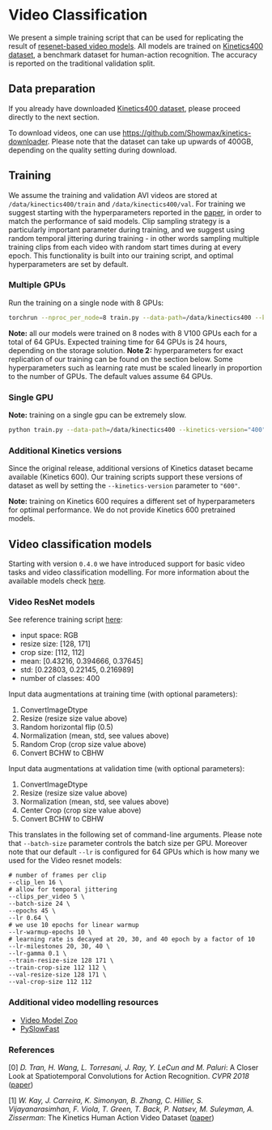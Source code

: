 # Video Classification

We present a simple training script that can be used for replicating the result of [resenet-based video models](https://research.fb.com/wp-content/uploads/2018/04/a-closer-look-at-spatiotemporal-convolutions-for-action-recognition.pdf). All models are trained on [Kinetics400 dataset](https://deepmind.com/research/open-source/kinetics), a benchmark dataset for human-action recognition. The accuracy is reported on the traditional validation split.

## Data preparation

If you already have downloaded [Kinetics400 dataset](https://deepmind.com/research/open-source/kinetics), 
please proceed directly to the next section.

To download videos, one can use https://github.com/Showmax/kinetics-downloader. Please note that the dataset can take up upwards of 400GB, depending on the quality setting during download.

## Training

We assume the training and validation AVI videos are stored at `/data/kinectics400/train` and 
`/data/kinectics400/val`. For training we suggest starting with the hyperparameters reported in the [paper](https://research.fb.com/wp-content/uploads/2018/04/a-closer-look-at-spatiotemporal-convolutions-for-action-recognition.pdf), in order to match the performance of said models. Clip sampling strategy is a particularly important parameter during training, and we suggest using random temporal jittering during training - in other words sampling multiple training clips from each video with random start times during at every epoch. This functionality is built into our training script, and optimal hyperparameters are set by default.  

### Multiple GPUs

Run the training on a single node with 8 GPUs:
```bash
torchrun --nproc_per_node=8 train.py --data-path=/data/kinectics400 --kinetics-version="400" --lr 0.08 --cache-dataset --sync-bn --amp 
```

**Note:** all our models were trained on 8 nodes with 8 V100 GPUs each for a total of 64 GPUs. Expected training time for 64 GPUs is 24 hours, depending on the storage solution.
**Note 2:** hyperparameters for exact replication of our training can be found on the section below. Some hyperparameters such as learning rate must be scaled linearly in proportion to the number of GPUs. The default values assume 64 GPUs.

### Single GPU 

**Note:** training on a single gpu can be extremely slow. 


```bash
python train.py --data-path=/data/kinectics400 --kinetics-version="400" --batch-size=8 --cache-dataset
```


### Additional Kinetics versions

Since the original release, additional versions of Kinetics dataset became available (Kinetics 600).
Our training scripts support these versions of dataset as well by setting the `--kinetics-version` parameter to `"600"`.

**Note:** training on Kinetics 600 requires a different set of hyperparameters for optimal performance. We do not provide Kinetics 600 pretrained models.


## Video classification models

Starting with version `0.4.0` we have introduced support for basic video tasks and video classification modelling.
For more information about the available models check [here](https://pytorch.org/docs/stable/torchvision/models.html#video-classification). 

### Video ResNet models

See reference training script [here](https://github.com/pytorch/vision/blob/main/references/video_classification/train.py):

- input space: RGB
- resize size: [128, 171]
- crop size: [112, 112]
- mean: [0.43216, 0.394666, 0.37645]
- std: [0.22803, 0.22145, 0.216989]
- number of classes: 400

Input data augmentations at training time (with optional parameters):

1. ConvertImageDtype
2. Resize (resize size value above)
3. Random horizontal flip (0.5)
4. Normalization (mean, std, see values above)
5. Random Crop (crop size value above)
6. Convert BCHW to CBHW

Input data augmentations at validation time (with optional parameters):

1. ConvertImageDtype
2. Resize (resize size value above)
3. Normalization (mean, std, see values above)
4. Center Crop (crop size value above)
5. Convert BCHW to CBHW

This translates in the following set of command-line arguments. Please note that `--batch-size` parameter controls the
batch size per GPU. Moreover note that our default `--lr` is configured for 64 GPUs which is how many we used for the 
Video resnet models:
```
# number of frames per clip
--clip_len 16 \ 
# allow for temporal jittering
--clips_per_video 5 \
--batch-size 24 \
--epochs 45 \
--lr 0.64 \
# we use 10 epochs for linear warmup
--lr-warmup-epochs 10 \
# learning rate is decayed at 20, 30, and 40 epoch by a factor of 10
--lr-milestones 20, 30, 40 \
--lr-gamma 0.1 \
--train-resize-size 128 171 \
--train-crop-size 112 112 \
--val-resize-size 128 171 \
--val-crop-size 112 112
```

### Additional video modelling resources

- [Video Model Zoo](https://github.com/facebookresearch/VMZ)
- [PySlowFast](https://github.com/facebookresearch/SlowFast)

### References

[0] _D. Tran, H. Wang, L. Torresani, J. Ray, Y. LeCun and M. Paluri_: A Closer Look at Spatiotemporal Convolutions for Action Recognition. _CVPR 2018_ ([paper](https://research.fb.com/wp-content/uploads/2018/04/a-closer-look-at-spatiotemporal-convolutions-for-action-recognition.pdf))

[1] _W. Kay, J. Carreira, K. Simonyan, B. Zhang, C. Hillier, S. Vijayanarasimhan, F. Viola, T. Green, T. Back, P. Natsev, M. Suleyman, A. Zisserman_: The Kinetics Human Action Video Dataset ([paper](https://arxiv.org/abs/1705.06950))
